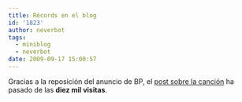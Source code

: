 ```yaml
---
title: Récords en el blog
id: '1823'
author: neverbot
tags:
  - miniblog
  - neverbot
date: 2009-09-17 15:00:57
---
```


Gracias a la reposición del anuncio de BP, el [post sobre la canción](/la-cancion-del-nuevo-anuncio-de-bp/) ha pasado de las **diez mil visitas**.
